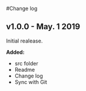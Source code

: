 #Change log

## v1.0.0 - May. 1 2019

Initial realease.

**Added:**
- src folder
- Readme
- Change log
- Sync with Git